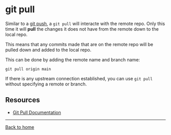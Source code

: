 # git pull
Similar to a [git push](./Push.md), a `git pull` will interacte with the remote repo. 
Only this time it will **pull** the changes it does not have from the remote down to the local repo. 

This means that any commits made that are on the remote repo will be pulled down and added to the local repo.

This can be done by adding the remote name and branch name:
```
git pull origin main
```

If there is any upstream connection established, you can use `git pull` without specifying a remote or branch.

## Resources
- [Git Pull Documentation](https://git-scm.com/docs/git-pull)

---

[Back to home](../README.md)